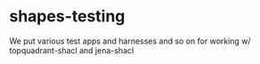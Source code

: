 # shapes-testing
We put various test apps and harnesses and so on for working w/ topquadrant-shacl and jena-shacl

